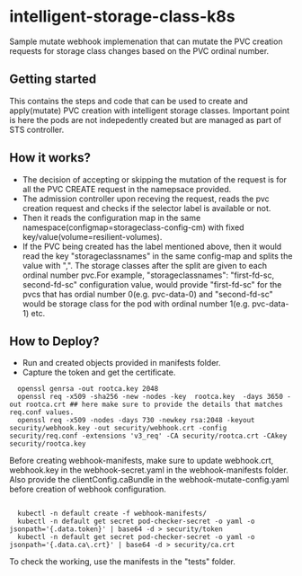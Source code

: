 # intelligent-storage-class-k8s

Sample mutate webhook implemenation that can mutate the PVC creation requests for storage class changes based on the PVC ordinal number.

## Getting started

This contains the steps and code that can be used to create and apply(mutate) PVC creation with intelligent storage classes. Important point is here the pods are not indepedently created but are managed as part of STS controller.

## How it works?

- The decision of accepting or skipping the mutation of the request is for all the PVC CREATE request in the namepsace provided.
- The admission controller upon receving the request, reads the pvc creation request and checks if the selector label is available or not.
- Then it reads the configuration map in the same namespace(configmap=storageclass-config-cm) with fixed key/value(volume=resilient-volumes).
- If the PVC being created has the label mentioned above, then it would read the key "storageclassnames" in the same config-map and splits the value with ",". The storage  classes after the split are given to each ordinal number pvc.For example, "storageclassnames": "first-fd-sc, second-fd-sc"  configuration value, would provide "first-fd-sc" for the pvcs that has ordial number 0(e.g. pvc-data-0) and "second-fd-sc" would be storage class for the pod with ordinal number 1(e.g. pvc-data-1) etc.

## How to Deploy?
- Run and created objects provided in manifests folder.
- Capture the token and get the certificate.
```
  openssl genrsa -out rootca.key 2048
  openssl req -x509 -sha256 -new -nodes -key  rootca.key  -days 3650 -out rootca.crt ## here make sure to provide the details that matches req.conf values. 
  openssl req -x509 -nodes -days 730 -newkey rsa:2048 -keyout security/webhook.key -out security/webhook.crt -config security/req.conf -extensions 'v3_req' -CA security/rootca.crt -CAkey security/rootca.key

```

Before creating webhook-manifests, make sure to update webhook.crt, webhook.key in the webhook-secret.yaml in the webhook-manifests folder.
Also provide the clientConfig.caBundle in the webhook-mutate-config.yaml before creation of webhook configuration.

```

  kubectl -n default create -f webhook-manifests/
  kubectl -n default get secret pod-checker-secret -o yaml -o jsonpath='{.data.token}' | base64 -d > security/token
  kubectl -n default get secret pod-checker-secret -o yaml -o jsonpath='{.data.ca\.crt}' | base64 -d > security/ca.crt 
```

To check the working, use the manifests in the "tests" folder.

